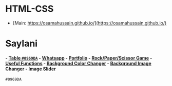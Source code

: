 # HTML-CSS

- [Main: https://osamahussain.github.io/](https://osamahussain.github.io/)

# Saylani

#### **-** [Table `#0969DA`](./Saylani/Assignment-01/) **-** [Whatsapp](./Saylani/Assignment-02/) **-** [Portfolio](./Saylani/Assignment-03/) **-** [Rock/Paper/Scissor Game](./Saylani/Assignment-04/) **-** [Useful Functions](./Saylani/Assignment-05/) **-** [Background Color Changer](./Saylani/Assignment-06/) **-** [Background Image Changer](./Saylani/Assignment-07/) **-** [Image Slider](./Saylani/Assignment-08/)

`#0969DA`
